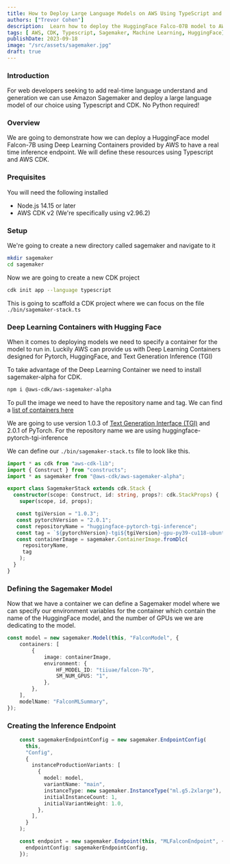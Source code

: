 ```yaml
---
title: How to Deploy Large Language Models on AWS Using TypeScript and CDK
authors: ["Trevor Cohen"]
description:  Learn how to deploy the HuggingFace Falco-07B model to AWS using Sagemaker, CDK, and Typescript 
tags: [ AWS, CDK, Typescript, Sagemaker, Machine Learning, HuggingFace]
publishDate: 2023-09-18
image: "/src/assets/sagemaker.jpg"
draft: true
---
```


### Introduction
For web developers seeking to add real-time language understand and generation we can use Amazon Sagemaker and deploy a large language model of our choice using Typescript and CDK.  No Python required!

### Overview
We are going to demonstrate how we can deploy a HuggingFace model Falcon-7B using Deep Learning Containers provided by AWS to have a real time inference endpoint.  We will define these resources using Typescript and AWS CDK.  

### Prequisites
You will need the following installed

* Node.js 14.15 or later
* AWS CDK v2 (We're specifically using v2.96.2)

### Setup
We're going to create a new directory called sagemaker and navigate to it

```bash
mkdir sagemaker
cd sagemaker
```

Now we are going to create a new CDK project

```bash
cdk init app --language typescript
```

This is going to scaffold a CDK project where we can focus on the file  `./bin/sagemaker-stack.ts`
### Deep Learning Containers with Hugging Face

When it comes to deploying models we need to specify a container for the model to run in.  Luckily AWS can provide us with Deep Learning Containers designed for Pytorch, HuggingFace, and Text Generation Inference (TGI)

To take advantage of the Deep Learning Container we need to install sagemaker-alpha for CDK.

```bash
npm i @aws-cdk/aws-sagemaker-alpha
```

To pull the image we need to have the repository name and tag.  We can find a [list of containers here](https://github.com/aws/deep-learning-containers/blob/master/available_images.md#huggingface-text-generation-inference-containers)

We are going to use version 1.0.3 of [Text Generation Interface (TGI)](https://github.com/huggingface/text-generation-inference)  and 2.0.1 of PyTorch.  For the repository name we are using  huggingface-pytorch-tgi-inference

We can define our `./bin/sagemaker-stack.ts` file to look like this.


```ts
import * as cdk from "aws-cdk-lib";
import { Construct } from "constructs";
import * as sagemaker from "@aws-cdk/aws-sagemaker-alpha";

export class SagemakerStack extends cdk.Stack {
  constructor(scope: Construct, id: string, props?: cdk.StackProps) {
    super(scope, id, props);

   const tgiVersion = "1.0.3";
   const pytorchVersion = "2.0.1";
   const repositoryName = "huggingface-pytorch-tgi-inference";
   const tag = `${pytorchVersion}-tgi${tgiVersion}-gpu-py39-cu118-ubuntu20.04`;
   const containerImage = sagemaker.ContainerImage.fromDlc(
     repositoryName,
     tag
    );
  }
}
```

### Defining the Sagemaker Model

Now that we have a container we can define a Sagemaker model where we can specify our environment variables for the container which contain the name of the HuggingFace model, and the number of GPUs we we are dedicating to the model.

```ts
const model = new sagemaker.Model(this, "FalconModel", {
	containers: [
		{
			image: containerImage,
			environment: {
				HF_MODEL_ID: "tiiuae/falcon-7b",
				SM_NUM_GPUS: "1",
			},
		},
	],
	modelName: "FalconMLSummary",
});
```

### Creating the Inference Endpoint


```ts
    const sagemakerEndpointConfig = new sagemaker.EndpointConfig(
      this,
      "Config",
      {
        instanceProductionVariants: [
          {
            model: model,
            variantName: "main",
            instanceType: new sagemaker.InstanceType("ml.g5.2xlarge"),
            initialInstanceCount: 1,
            initialVariantWeight: 1.0,
          },
        ],
      }
    );

    const endpoint = new sagemaker.Endpoint(this, "MLFalconEndpoint", {
      endpointConfig: sagemakerEndpointConfig,
    });
```